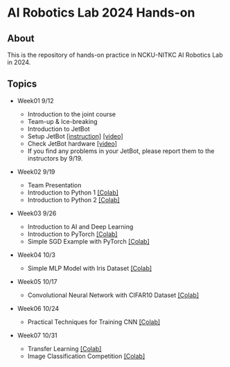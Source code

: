 # AI Robotics Lab 2024 Hands-on

## About
This is the repository of hands-on practice in NCKU-NITKC AI Robotics Lab in 2024.

## Topics
- Week01 9/12
  - Introduction to the joint course
  - Team-up & Ice-breaking
  - Introduction to JetBot
  - Setup JetBot [[instruction]](https://github.com/naoya1110/ai_robotics_lab_2024_hands_on/blob/main/Week01_Jetbot_Software_Setup.md) [[video]](https://youtu.be/Si-kh8yqQHo)
  - Check JetBot hardware [[video]](https://youtu.be/77WQfj6HOIg)
  - If you find any problems in your JetBot, please report them to the instructors by 9/19.
 
- Week02 9/19
  - Team Presentation
  - Introduction to Python 1  [[Colab]](https://github.com/naoya1110/ai_robotics_lab_2024_hands_on/blob/main/Introduction_to_Python.ipynb)
  - Introduction to Python 2 [[Colab]](https://github.com/naoya1110/ai_robotics_lab_2024_hands_on/blob/main/Introduction_of_Numpy_Matplotlib_Pandas.ipynb)
 
- Week03 9/26
  - Introduction to AI and Deep Learning
  - Introduction to PyTorch [[Colab]](https://github.com/naoya1110/ai_robotics_lab_2024_hands_on/blob/main/Week03_Introduction_to_PyTorch.ipynb)
  - Simple SGD Example with PyTorch [[Colab]](https://github.com/naoya1110/ai_robotics_lab_2024_hands_on/blob/main/Week03_Simple_SGD_Example__with_PyTorch.ipynb)
 
- Week04 10/3
  - Simple MLP Model with Iris Dataset [[Colab]](https://github.com/naoya1110/ai_robotics_lab_2024_hands_on/blob/main/Week04_Simple_MLP_Model_with_the_Iris_Dataset.ipynb)
 
- Week05 10/17
  - Convolutional Neural Network with CIFAR10 Dataset [[Colab]](https://github.com/naoya1110/ai_robotics_lab_2024_hands_on/blob/main/Week05_Convolutional_Neural_Network_with_CIFAR10_Dataset.ipynb)
 
- Week06 10/24
  - Practical Techniques for Training CNN [[Colab]](https://github.com/naoya1110/ai_robotics_lab_2024_hands_on/blob/main/Week06_Practical_Techniques_for_Training_CNN.ipynb)

- Week07 10/31
  - Transfer Learning [[Colab]](https://github.com/naoya1110/ai_robotics_lab_2024_hands_on/blob/main/Week07_Transfer_Learning.ipynb)
  - Image Classification Competition [[Colab]](https://github.com/naoya1110/ai_robotics_lab_2024_hands_on/blob/main/Week07_Image_Classification_Competition.ipynb)  
